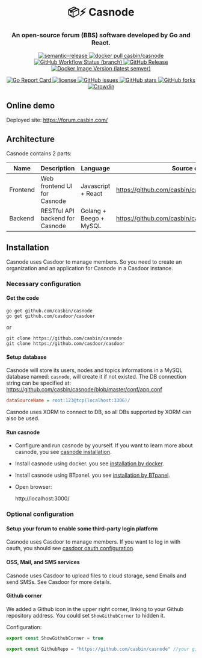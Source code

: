 <h1 align="center" style="border-bottom: none;">📦⚡️ Casnode</h1>
<h3 align="center">An open-source forum (BBS) software developed by Go and React.</h3>
<p align="center">
  <a href="#badge">
    <img alt="semantic-release" src="https://img.shields.io/badge/%20%20%F0%9F%93%A6%F0%9F%9A%80-semantic--release-e10079.svg">
  </a>
  <a href="https://hub.docker.com/r/casbin/casnode">
    <img alt="docker pull casbin/casnode" src="https://img.shields.io/docker/pulls/casbin/casnode.svg">
  </a>
  <a href="https://github.com/casbin/casnode/actions/workflows/build.yml">
    <img alt="GitHub Workflow Status (branch)" src="https://github.com/casbin/jcasbin/workflows/build/badge.svg?style=flat-square">
  </a>
  <a href="https://github.com/casbin/casnode/releases/latest">
    <img alt="GitHub Release" src="https://img.shields.io/github/v/release/casbin/casnode.svg">
  </a>
  <a href="https://hub.docker.com/repository/docker/casbin/casnode">
    <img alt="Docker Image Version (latest semver)" src="https://img.shields.io/badge/Docker%20Hub-latest-brightgreen">
  </a>
</p>

<p align="center">
  <a href="https://goreportcard.com/report/github.com/casbin/casnode">
    <img alt="Go Report Card" src="https://goreportcard.com/badge/github.com/casbin/casnode?style=flat-square">
  </a>
  <a href="https://github.com/casbin/casnode/blob/master/LICENSE">
    <img src="https://img.shields.io/github/license/casbin/casnode?style=flat-square" alt="license">
  </a>
  <a href="https://github.com/casbin/casnode/issues">
    <img alt="GitHub issues" src="https://img.shields.io/github/issues/casbin/casnode?style=flat-square">
  </a>
  <a href="#">
    <img alt="GitHub stars" src="https://img.shields.io/github/stars/casbin/casnode?style=flat-square">
  </a>
  <a href="https://github.com/casbin/casnode/network">
    <img alt="GitHub forks" src="https://img.shields.io/github/forks/casbin/casnode?style=flat-square">
  </a>
  <a href="https://crowdin.com/project/casnode">
    <img alt="Crowdin" src="https://badges.crowdin.net/casnode/localized.svg">
  </a>
</p>

## Online demo

Deployed site: https://forum.casbin.com/

## Architecture

Casnode contains 2 parts:

Name | Description | Language | Source code
----|------|----|----
Frontend | Web frontend UI for Casnode | Javascript + React | https://github.com/casbin/casnode/tree/master/web 
Backend | RESTful API backend for Casnode | Golang + Beego + MySQL | https://github.com/casbin/casnode 

## Installation
Casnode uses Casdoor to manage members. So you need to create an organization and an application for Casnode in a Casdoor instance.
### Necessary configuration 

#### Get the code

```shell
go get github.com/casbin/casnode
go get github.com/casdoor/casdoor
```
or
```shell
git clone https://github.com/casbin/casnode
git clone https://github.com/casdoor/casdoor
```

#### Setup database

Casnode will store its users, nodes and topics informations in a MySQL database named: `casnode`, will create it if not existed. The DB connection string can be specified at: https://github.com/casbin/casnode/blob/master/conf/app.conf

```ini
dataSourceName = root:123@tcp(localhost:3306)/
```

Casnode uses XORM to connect to DB, so all DBs supported by XORM can also be used.

#### Run casnode
  - Configure and run casnode by yourself. If you want to learn more about casnode, you see [casnode installation](https://casnode.org/docs/installation).
  - Install casnode using docker. you see [installation by docker](https://casnode.org/docs/Docker).
  - Install casnode using BTpanel. you see [installation by BTpanel](https://casnode.org/docs/BTpanel).
  - Open browser:

    http://localhost:3000/

### Optional configuration 

#### Setup your forum to enable some third-party login platform

  Casnode uses Casdoor to manage members. If you want to log in with oauth, you should see [casdoor oauth configuration](https://casdoor.org/docs/provider/OAuth).

#### OSS, Mail, and SMS services

  Casnode uses Casdoor to upload files to cloud storage, send Emails and send SMSs. See Casdoor for more details.

#### Github corner

We added a Github icon in the upper right corner, linking to your Github repository address.
You could set `ShowGithubCorner` to hidden it.

Configuration:

```javascript
export const ShowGithubCorner = true

export const GithubRepo = "https://github.com/casbin/casnode" //your github repository
```